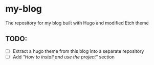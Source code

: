 # my-blog
The repository for my blog built with Hugo and modified Etch theme

## TODO: 
- [ ] Extract a hugo theme from this blog into a separate repository 
- [ ] Add _"How to install and use the project"_ section
